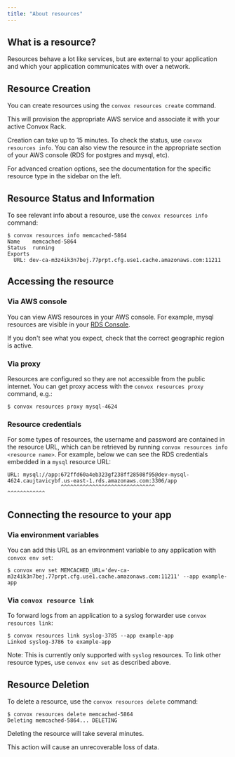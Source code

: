 ```yaml
---
title: "About resources"
---
```


## What is a resource?

Resources behave a lot like services, but are external to your application and which your application communicates with over a network.

## Resource Creation

You can create resources using the `convox resources create` command.

This will provision the appropriate AWS service and associate it with your active Convox Rack.

Creation can take up to 15 minutes. To check the status, use `convox resources info`. You can also view the resource in the appropriate section of your AWS console (RDS for postgres and mysql, etc).

For advanced creation options, see the documentation for the specific resource type in the sidebar on the left.


## Resource Status and Information

To see relevant info about a resource, use the `convox resources info` command:

    $ convox resources info memcached-5864
    Name    memcached-5864
    Status  running
    Exports
      URL: dev-ca-m3z4ik3n7bej.77prpt.cfg.use1.cache.amazonaws.com:11211

## Accessing the resource 

### Via AWS console

You can view AWS resources in your AWS console. For example, mysql resources are visible in your [RDS Console](https://console.aws.amazon.com/rds/home).

If you don't see what you expect, check that the correct geographic region is active.

### Via proxy

Resources are configured so they are not accessible from the public internet.  You can get proxy access with the `convox resources proxy` command, e.g.:

```
$ convox resources proxy mysql-4624
```

### Resource credentials

For some types of resources, the username and password are contained in the resource URL, which can be retrieved by running `convox resources info <resource name>`.
For example, below we can see the RDS credentials embedded in a `mysql` resource URL:

```
URL: mysql://app:672ffd60a4eb323gf238ff28508f95@dev-mysql-4624.caujtavicybf.us-east-1.rds.amazonaws.com:3306/app
                 ^^^^^^^^^^^^^^^^^^^^^^^^^^^^^^                ^^^^^^^^^^^^
```

## Connecting the resource to your app


### Via environment variables

You can add this URL as an environment variable to any application with `convox env set`:

    $ convox env set MEMCACHED_URL='dev-ca-m3z4ik3n7bej.77prpt.cfg.use1.cache.amazonaws.com:11211' --app example-app

### Via `convox resource link`

To forward logs from an application to a syslog forwarder use `convox resources link`:

    $ convox resources link syslog-3785 --app example-app
    Linked syslog-3786 to example-app

Note: This is currently only supported with `syslog` resources. To link other resource types, use `convox env set` as described above.

## Resource Deletion

To delete a resource, use the `convox resources delete` command:

    $ convox resources delete memcached-5864
    Deleting memcached-5864... DELETING

Deleting the resource will take several minutes.

<div class="block-callout block-show-callout type-warning" markdown="1">
This action will cause an unrecoverable loss of data.
</div>

